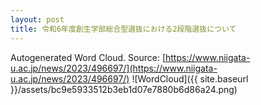 ```yaml
---
layout: post
title: 令和6年度創生学部総合型選抜における2段階選抜について
---
```

Autogenerated Word Cloud.
Source\: [https://www.niigata-u.ac.jp/news/2023/496697/](https://www.niigata-u.ac.jp/news/2023/496697/)
![WordCloud]({{ site.baseurl }}/assets/bc9e5933512b3eb1d07e7880b6d86a24.png)